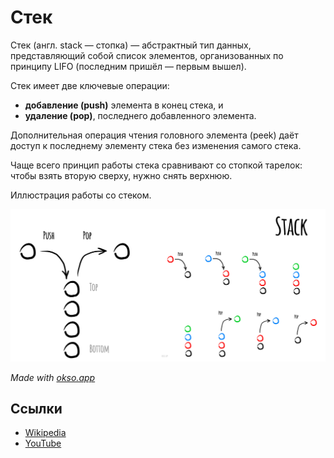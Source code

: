 # Стек

Стек (англ. stack — стопка) — абстрактный тип данных, представляющий собой
список элементов, организованных по принципу LIFO (последним пришёл — первым вышел).

Стек имеет две ключевые операции:
* **добавление (push)** элемента в конец стека, и
* **удаление (pop)**, последнего добавленного элемента.

Дополнительная операция чтения головного элемента (peek) даёт доступ
к последнему элементу стека без изменения самого стека.

Чаще всего принцип работы стека сравнивают со стопкой тарелок: чтобы взять вторую
сверху, нужно снять верхнюю.

Иллюстрация работы со стеком.

![Stack](./images/stack.jpeg)

*Made with [okso.app](https://okso.app)*

## Ссылки

- [Wikipedia](https://ru.wikipedia.org/wiki/%D0%A1%D1%82%D0%B5%D0%BA)
- [YouTube](https://www.youtube.com/watch?v=tH8qi7lej5U)
